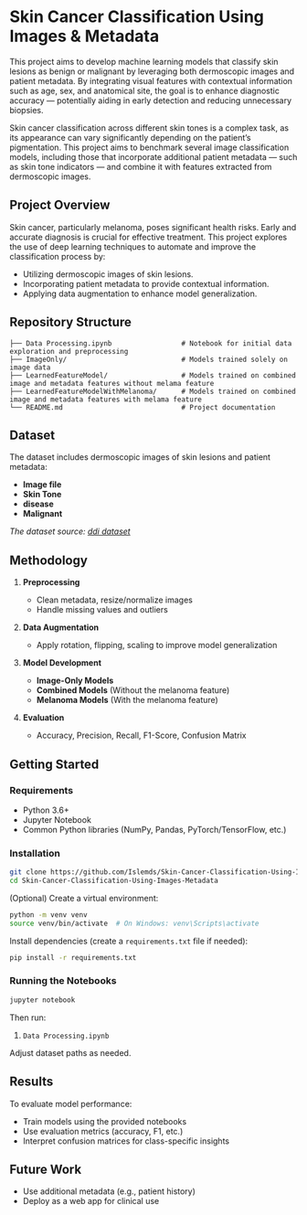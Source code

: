# Skin Cancer Classification Using Images & Metadata

This project aims to develop machine learning models that classify skin lesions as benign or malignant by leveraging both dermoscopic images and patient metadata. By integrating visual features with contextual information such as age, sex, and anatomical site, the goal is to enhance diagnostic accuracy — potentially aiding in early detection and reducing unnecessary biopsies.

Skin cancer classification across different skin tones is a complex task, as its appearance can vary significantly depending on the patient’s pigmentation. This project aims to benchmark several image classification models, including those that incorporate additional patient metadata — such as skin tone indicators — and combine it with features extracted from dermoscopic images.


##  Project Overview

Skin cancer, particularly melanoma, poses significant health risks. Early and accurate diagnosis is crucial for effective treatment. This project explores the use of deep learning techniques to automate and improve the classification process by:

- Utilizing dermoscopic images of skin lesions.
- Incorporating patient metadata to provide contextual information.
- Applying data augmentation to enhance model generalization.

## Repository Structure

```
├── Data Processing.ipynb                 # Notebook for initial data exploration and preprocessing
├── ImageOnly/                            # Models trained solely on image data
├── LearnedFeatureModel/                  # Models trained on combined image and metadata features without melama feature
├── LearnedFeatureModelWithMelanoma/      # Models trained on combined image and metadata features with melama feature
└── README.md                             # Project documentation
```

## Dataset

The dataset includes dermoscopic images of skin lesions and patient metadata:

- **Image file**
- **Skin Tone**
- **disease**
- **Malignant**

*The dataset source: [ddi dataset]([https://www.isic-archive.com/](https://ddi-dataset.github.io/))*

## Methodology

1. **Preprocessing**
   - Clean metadata, resize/normalize images
   - Handle missing values and outliers

2. **Data Augmentation**
   - Apply rotation, flipping, scaling to improve model generalization

3. **Model Development**
   - **Image-Only Models** 
   - **Combined Models** (Without the melanoma feature)
   - **Melanoma Models** (With the melanoma feature)

4. **Evaluation**
   - Accuracy, Precision, Recall, F1-Score, Confusion Matrix

##  Getting Started

### Requirements

- Python 3.6+
- Jupyter Notebook
- Common Python libraries (NumPy, Pandas, PyTorch/TensorFlow, etc.)

### Installation

```bash
git clone https://github.com/Islemds/Skin-Cancer-Classification-Using-Images-Metadata.git
cd Skin-Cancer-Classification-Using-Images-Metadata
```

(Optional) Create a virtual environment:

```bash
python -m venv venv
source venv/bin/activate  # On Windows: venv\Scripts\activate
```

Install dependencies (create a `requirements.txt` file if needed):

```bash
pip install -r requirements.txt
```

### Running the Notebooks

```bash
jupyter notebook
```

Then run:
1. `Data Processing.ipynb`

Adjust dataset paths as needed.

## Results

To evaluate model performance:

- Train models using the provided notebooks
- Use evaluation metrics (accuracy, F1, etc.)
- Interpret confusion matrices for class-specific insights

## Future Work

- Use additional metadata (e.g., patient history)
- Deploy as a web app for clinical use

